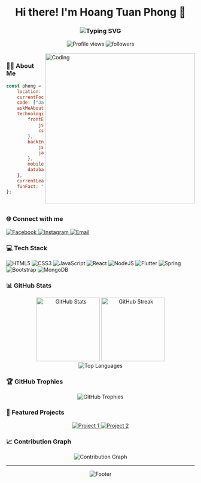 <h1 align="center">Hi there! I'm Hoang Tuan Phong 👋</h1>
<h3 align="center">
    <img src="https://readme-typing-svg.herokuapp.com?font=Fira+Code&pause=1000&color=54A6FF&center=true&vCenter=true&random=false&width=435&lines=Frontend+Developer+%F0%9F%92%BB;Always+learning+new+things+%F0%9F%8C%B1;From+Vietnam+%F0%9F%87%BB%F0%9F%87%B3" alt="Typing SVG" />
</h3>

<div align="center">
    <img src="https://komarev.com/ghpvc/?username=hoangtuanphong1a&label=Profile%20views&color=0e75b6&style=flat" alt="Profile views" />
    <img src="https://img.shields.io/github/followers/hoangtuanphong1a?label=Followers&style=social" alt="followers" />
</div>

<br/>

<img align="right" alt="Coding" width="400" src="[https://media.giphy.com/media/qgQUggAC3Pfv687qPC/giphy.gif](https://cdn.baoquocte.vn/stores/news_dataimages/minhhoa/012020/03/10/in_article/nhung-cong-nghe-ngu-tri-nam-2020.gif)">

### 👨‍💻 About Me

```javascript
const phong = {
    location: "Vietnam 🇻🇳",
    currentFocus: "Advanced Java, Spring MVC, Flutter",
    code: ["JavaScript", "React", "Node.js", "Python"],
    askMeAbout: ["Web Dev", "Tech", "App Dev"],
    technologies: {
        frontEnd: {
            js: ["React", "Next.js"],
            css: ["Bootstrap", "Tailwind CSS", "SASS"]
        },
        backEnd: {
            js: ["Node", "Express"],
            java: ["Spring Boot", "Spring MVC"]
        },
        mobile: ["Flutter"],
        databases: ["MongoDB", "MySQL"],
    },
    currentLearning: "Expanding my full-stack capabilities",
    funFact: "I debug with console.log and refuse to use a debugger 😅"
};
```

<br/>

### 🌐 Connect with me
<div align="left">
    <a href="https://fb.com/tuan.phong.16718" target="_blank">
        <img src="https://img.shields.io/badge/Facebook-%231877F2.svg?style=for-the-badge&logo=Facebook&logoColor=white" alt="Facebook"/>
    </a>
    <a href="https://instagram.com/tuan.phong.16718" target="_blank">
        <img src="https://img.shields.io/badge/Instagram-%23E4405F.svg?style=for-the-badge&logo=Instagram&logoColor=white" alt="Instagram"/>
    </a>
    <a href="mailto:[Your Email]">
        <img src="https://img.shields.io/badge/Email-D14836?style=for-the-badge&logo=gmail&logoColor=white" alt="Email"/>
    </a>
</div>

### 💻 Tech Stack
![HTML5](https://img.shields.io/badge/html5-%23E34F26.svg?style=for-the-badge&logo=html5&logoColor=white)
![CSS3](https://img.shields.io/badge/css3-%231572B6.svg?style=for-the-badge&logo=css3&logoColor=white)
![JavaScript](https://img.shields.io/badge/javascript-%23323330.svg?style=for-the-badge&logo=javascript&logoColor=%23F7DF1E)
![React](https://img.shields.io/badge/react-%2320232a.svg?style=for-the-badge&logo=react&logoColor=%2361DAFB)
![NodeJS](https://img.shields.io/badge/node.js-6DA55F?style=for-the-badge&logo=node.js&logoColor=white)
![Flutter](https://img.shields.io/badge/Flutter-%2302569B.svg?style=for-the-badge&logo=Flutter&logoColor=white)
![Spring](https://img.shields.io/badge/spring-%236DB33F.svg?style=for-the-badge&logo=spring&logoColor=white)
![Bootstrap](https://img.shields.io/badge/bootstrap-%23563D7C.svg?style=for-the-badge&logo=bootstrap&logoColor=white)
![MongoDB](https://img.shields.io/badge/MongoDB-%234ea94b.svg?style=for-the-badge&logo=mongodb&logoColor=white)

### 📊 GitHub Stats
<div align="center">
    <img src="https://github-readme-stats.vercel.app/api?username=hoangtuanphong1a&show_icons=true&theme=tokyonight&hide_border=true&include_all_commits=true&count_private=true" alt="GitHub Stats" height="170"/>
    <img src="https://github-readme-streak-stats.herokuapp.com/?user=hoangtuanphong1a&theme=tokyonight&hide_border=true" alt="GitHub Streak" height="170"/>
</div>

<div align="center">
    <img src="https://github-readme-stats.vercel.app/api/top-langs/?username=hoangtuanphong1a&theme=tokyonight&hide_border=true&include_all_commits=true&count_private=true&layout=compact" alt="Top Languages"/>
</div>

### 🏆 GitHub Trophies
<div align="center">
    <img src="https://github-profile-trophy.vercel.app/?username=hoangtuanphong1a&theme=tokyonight&no-frame=true&no-bg=false&margin-w=4" alt="GitHub Trophies"/>
</div>

### 🚀 Featured Projects
<div align="center">
    <a href="https://github.com/yourusername/project1">
        <img src="https://github-readme-stats.vercel.app/api/pin/?username=hoangtuanphong1a&repo=project1&theme=tokyonight&hide_border=true" alt="Project 1"/>
    </a>
    <a href="https://github.com/yourusername/project2">
        <img src="https://github-readme-stats.vercel.app/api/pin/?username=hoangtuanphong1a&repo=project2&theme=tokyonight&hide_border=true" alt="Project 2"/>
    </a>
</div>

### 📈 Contribution Graph
<div align="center">
    <img src="https://github-readme-activity-graph.vercel.app/graph?username=hoangtuanphong1a&theme=tokyo-night&hide_border=true" alt="Contribution Graph"/>
</div>

---

<div align="center">
    <img src="https://readme-typing-svg.herokuapp.com?font=Fira+Code&pause=1000&color=54A6FF&center=true&vCenter=true&random=false&width=435&lines=Thanks+for+visiting!+%F0%9F%98%8A;Feel+free+to+reach+out+anytime!" alt="Footer"/>
</div>
